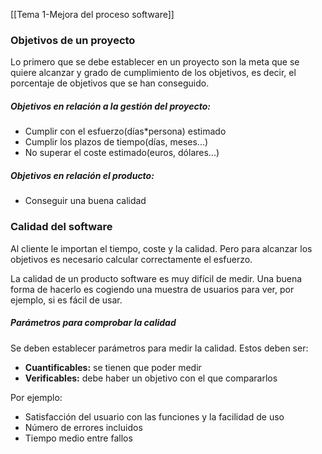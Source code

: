 [[Tema 1-Mejora del proceso software]]

### Objetivos de un proyecto
Lo primero que se debe establecer en un proyecto son la meta que se quiere alcanzar y grado de cumplimiento de los objetivos, es decir, el porcentaje de objetivos que se han conseguido.

##### Objetivos en relación a la gestión del proyecto:
+ Cumplir con el esfuerzo(días\*persona) estimado
+ Cumplir los plazos de tiempo(días, meses...)
+ No superar el coste estimado(euros, dólares...)

##### Objetivos en relación el producto:
+ Conseguir una buena calidad

### Calidad del software
Al cliente le importan el tiempo, coste y la calidad. Pero para alcanzar los objetivos es necesario calcular correctamente el esfuerzo.

La calidad de un producto software es muy difícil de medir. Una buena forma de hacerlo es cogiendo una muestra de usuarios para ver, por ejemplo, si es fácil de usar.

##### Parámetros para comprobar la calidad
Se deben establecer parámetros para medir la calidad. Estos deben ser:
+ **Cuantificables:** se tienen que poder medir
+ **Verificables:** debe haber un objetivo con el que compararlos

Por ejemplo:
+ Satisfacción del usuario con las funciones y la facilidad de uso
+ Número de errores incluidos
+ Tiempo medio entre fallos